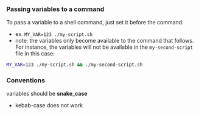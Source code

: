
### Passing variables to a command
To pass a variable to a shell command, just set it before the command:
- ex. `MY_VAR=123 ./my-script.sh`
- note: the variables only become available to the command that follows. For instance, the variables will not be available in the `my-second-script` file in this case:
```sh
MY_VAR=123 ./my-script.sh && ./my-second-script.sh
```

### Conventions
variables should be **snake_case**
- kebab-case does not work

